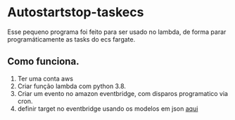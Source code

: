 # Autostartstop-taskecs

Esse pequeno programa foi feito para ser usado no lambda, de forma parar programáticamente
as tasks do ecs fargate.

## Como funciona.

1. Ter uma conta aws
2. Criar  função lambda com python 3.8.
3. Criar um evento no amazon eventbridge, com disparos programatico via cron.
4. definir target no eventbridge usando os modelos em json [aqui](https://github.com/danielbatubenga/Autostartstop-taskecs/tree/main/comandos)
